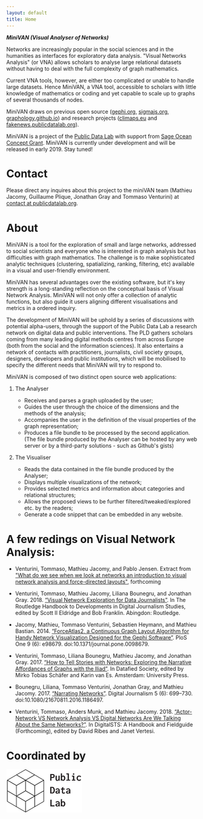 ```yaml
---
layout: default
title: Home
---
```


***MiniVAN (Visual Analyser of Networks)*** 

Networks are increasingly popular in the social sciences and in the humanities as interfaces for exploratory data analysis. "Visual Networks Analysis" (or VNA) allows scholars to analyse large relational datasets without having to deal with the full complexity of graph mathematics.

Current VNA tools, however, are either too complicated or unable to handle large datasets. Hence MiniVAN, a VNA tool, accessible to scholars with little knowledge of mathematics or coding and yet capable to scale up to graphs of several thousands of nodes.

MiniVAN draws on previous open source ([gephi.org](http://gephi.org), [sigmajs.org](http://sigmajs.org), [graphology.github.io](http://graphology.github.io)) and research projects ([climaps.eu](http://climaps.eu) and [fakenews.publicdatalab.org](http://fakenews.publicdatalab.org)).

MiniVAN is a project of the [Public Data Lab](http://publicdatalab.org/) with support from [Sage Ocean Concept Grant](https://ocean.sagepub.com/concept-grants/). 
MiniVAN is currently under development and will be released in early 2019. Stay tuned!

<!--more-->

# Contact

Please direct any inquires about this project to the miniVAN team (Mathieu Jacomy, Guillaume Plique, Jonathan Gray and Tommaso Venturini) at [contact at publicdatalab.org](mailto:contact@publicdatalab.org).

# About

MiniVAN is a tool for the exploration of small and large networks, addressed to social scientists and everyone who is interested in graph analysis but has difficulties with graph mathematics. The challenge is to make sophisticated analytic techniques (clustering, spatializing, ranking, filtering, etc) available in a visual and user-friendly environment.

MiniVAN has several advantages over the existing software, but it's key strength is a long-standing reflection on the conceptual basis of Visual Network Analysis. MiniVAN will not only offer a collection of analytic functions, but also guide it users aligning different visualisations and metrics in a ordered inquiry.

The development of MiniVAN will be uphold by a series of discussions with potential alpha-users, through the support of the Public Data Lab a research network on digital data and public interventions. The PLD gathers scholars coming from many leading digital methods centres from across Europe (both from the social and the information sciences). It also entertains a network of contacts with practitioners, journalists, civil society groups, designers, developers and public institutions, which will be mobilised to specify the different needs that MiniVAN will try to respond to.

MiniVAN is composed of two distinct open source web applications:

1. The Analyser
	- Receives and parses a graph uploaded by the user;
	- Guides the user through the choice of the dimensions and the methods of the analysis;
	- Accompanies the user in the definition of the visual properties of the graph representation;
	- Produces a file bundle to be processed by the second application.
(The file bundle produced by the Analyser can be hosted by any web server or by a third-party solutions - such as Github's gists)


2. The Visualiser
	- Reads the data contained in the file bundle produced by the Analyser;
	- Displays multiple visualizations of the network;
	- Provides selected metrics and information about categories and relational structures;
	- Allows the proposed views to be further filtered/tweaked/explored etc. by the readers;
	- Generate a code snippet that can be embedded in any website.


# A few redings on Visual Network Analysis:

- Venturini, Tommaso, Mathieu Jacomy, and Pablo Jensen. Extract from ["What do we see when we look at networks an introduction to visual network analysis and force-directed layouts"](http://www.tommasoventurini.it/wp/wp-content/uploads/2018/10/VisualNetworkAnalysis-TheJazzNetwork.pdf), forthcoming

- Venturini, Tommaso, Mathieu Jacomy, Liliana Bounegru, and Jonathan Gray. 2018. [“Visual Network Exploration for Data Journalists”](http://www.tommasoventurini.it/wp/wp-content/uploads/2017/10/VenturiniEtAl_VisualNetworkExploration.pdf). In The Routledge Handbook to Developments in Digital Journalism Studies, edited by Scott II Eldridge and Bob Franklin. Abingdon: Routledge.

- Jacomy, Mathieu, Tommaso Venturini, Sebastien Heymann, and Mathieu Bastian. 2014. [“ForceAtlas2, a Continuous Graph Layout Algorithm for Handy Network Visualization Designed for the Gephi Software”](http://www.plosone.org/article/info%3Adoi%2F10.1371%2Fjournal.pone.0098679). PloS One 9 (6): e98679. doi:10.1371/journal.pone.0098679.

- Venturini, Tommaso, Liliana Bounegru, Mathieu Jacomy, and Jonathan Gray. 2017. [“How to Tell Stories with Networks: Exploring the Narrative Affordances of Graphs with the Iliad”](http://www.tommasoventurini.it/wp/wp-content/uploads/2016/01/How_to_Tell_Stories_with_Networks_PreprintVersion.pdf). In Datafied Society, edited by Mirko Tobias Schäfer and Karin van Es. Amsterdam: University Press.

- Bounegru, Liliana, Tommaso Venturini, Jonathan Gray, and Mathieu Jacomy. 2017. [“Narrating Networks”](http://www.tommasoventurini.it/wp/how-to-tell-stories-with-networks-exploring-the-narrative-affordances-of-graphs-with-the-iliad/). Digital Journalism 5 (6): 699–730. doi:10.1080/21670811.2016.1186497.

- Venturini, Tommaso, Anders Munk, and Mathieu Jacomy. 2018. [“Actor-Network VS Network Analysis VS Digital Networks Are We Talking About the Same Networks?”](http://www.tommasoventurini.it/wp/wp-content/uploads/2015/05/Venturini-Munk_Jacomy_ANT-vs-SNA-vs-NET.pdf). In DigitalSTS: A Handbook and Fieldguide (Forthcoming), edited by David Ribes and Janet Vertesi.

# Coordinated by

<img src="assets/images/logo-publicdatalab.svg" alt="drawing" width="200"/>

